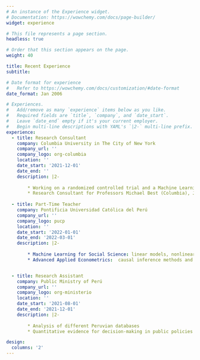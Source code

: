 ```yaml
---
# An instance of the Experience widget.
# Documentation: https://wowchemy.com/docs/page-builder/
widget: experience

# This file represents a page section.
headless: true

# Order that this section appears on the page.
weight: 40

title: Recent Experience
subtitle:

# Date format for experience
#   Refer to https://wowchemy.com/docs/customization/#date-format
date_format: Jan 2006

# Experiences.
#   Add/remove as many `experience` items below as you like.
#   Required fields are `title`, `company`, and `date_start`.
#   Leave `date_end` empty if it's your current employer.
#   Begin multi-line descriptions with YAML's `|2-` multi-line prefix.
experience:
  - title: Research Consultant
    company: Columbia University in The City of New York
    company_url: ''
    company_logo: org-columbia
    location: ''
    date_start: '2021-12-01'
    date_end: ''
    description: |2-
    
        * Working on a randomized controlled trial and a Machine Learning algorithm for reducing corruption
        * Research Consultant for Professors Michael Best (Columbia), Jonas Hjort (UCL) and Gaston Pierri (IADB)
        
  - title: Part-Time Teacher
    company: Pontificia Universidad Católica del Perú 
    company_url: ''
    company_logo: pucp
    location: ''
    date_start: '2022-01-01'
    date_end: '2022-03-01'
    description: |2-
    
        * Machine Learning for Social Science: linear models, nonlinear models and deep learning 
        * Advanced Applied Econometrics:  causal inference methods and causal machine learning


  - title: Research Assistant
    company: Public Ministry of Perú 
    company_url: ''
    company_logo: org-ministerio
    location: ''
    date_start: '2021-08-01'
    date_end: '2021-12-01'
    description: |2-
    
        * Analysis of different Peruvian databases 
        * Quantitative evidence for decision-making in public policies

design:
  columns: '2'
---
```

